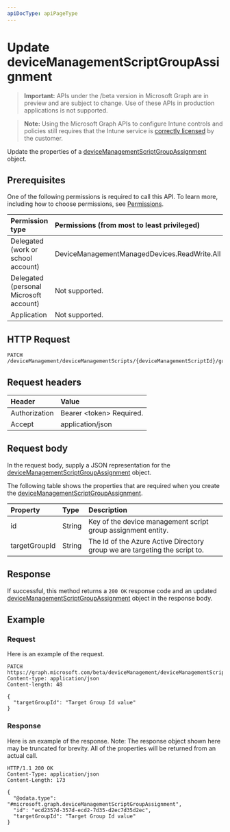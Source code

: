```yaml
---
apiDocType: apiPageType
---
```

# Update deviceManagementScriptGroupAssignment

> **Important:** APIs under the /beta version in Microsoft Graph are in preview and are subject to change. Use of these APIs in production applications is not supported.

> **Note:** Using the Microsoft Graph APIs to configure Intune controls and policies still requires that the Intune service is [correctly licensed](https://go.microsoft.com/fwlink/?linkid=839381) by the customer.

Update the properties of a [deviceManagementScriptGroupAssignment](../resources/intune_devices_devicemanagementscriptgroupassignment.md) object.
## Prerequisites
One of the following permissions is required to call this API. To learn more, including how to choose permissions, see [Permissions](../../../concepts/permissions_reference.md).

|Permission type|Permissions (from most to least privileged)|
|:---|:---|
|Delegated (work or school account)|DeviceManagementManagedDevices.ReadWrite.All|
|Delegated (personal Microsoft account)|Not supported.|
|Application|Not supported.|

## HTTP Request
<!-- {
  "blockType": "ignored"
}
-->
``` http
PATCH /deviceManagement/deviceManagementScripts/{deviceManagementScriptId}/groupAssignments/{deviceManagementScriptGroupAssignmentId}
```

## Request headers
|Header|Value|
|:---|:---|
|Authorization|Bearer &lt;token&gt; Required.|
|Accept|application/json|

## Request body
In the request body, supply a JSON representation for the [deviceManagementScriptGroupAssignment](../resources/intune_devices_devicemanagementscriptgroupassignment.md) object.

The following table shows the properties that are required when you create the [deviceManagementScriptGroupAssignment](../resources/intune_devices_devicemanagementscriptgroupassignment.md).

|Property|Type|Description|
|:---|:---|:---|
|id|String|Key of the device management script group assignment entity.|
|targetGroupId|String|The Id of the Azure Active Directory group we are targeting the script to.|



## Response
If successful, this method returns a `200 OK` response code and an updated [deviceManagementScriptGroupAssignment](../resources/intune_devices_devicemanagementscriptgroupassignment.md) object in the response body.

## Example
### Request
Here is an example of the request.
``` http
PATCH https://graph.microsoft.com/beta/deviceManagement/deviceManagementScripts/{deviceManagementScriptId}/groupAssignments/{deviceManagementScriptGroupAssignmentId}
Content-type: application/json
Content-length: 48

{
  "targetGroupId": "Target Group Id value"
}
```

### Response
Here is an example of the response. Note: The response object shown here may be truncated for brevity. All of the properties will be returned from an actual call.
``` http
HTTP/1.1 200 OK
Content-Type: application/json
Content-Length: 173

{
  "@odata.type": "#microsoft.graph.deviceManagementScriptGroupAssignment",
  "id": "ecd2357d-357d-ecd2-7d35-d2ec7d35d2ec",
  "targetGroupId": "Target Group Id value"
}
```





